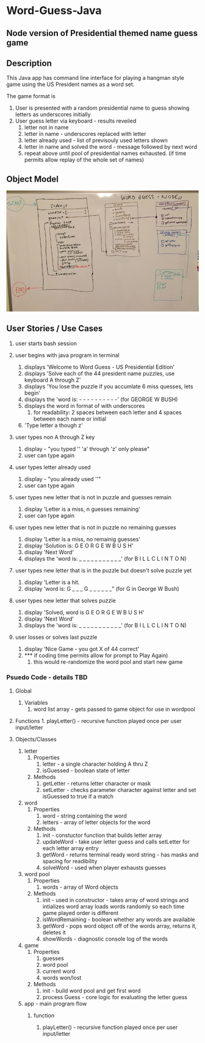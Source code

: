 
# Word-Guess-Java

## Node version of Presidential themed name guess game

## Description

This Java app has command line interface for playing a hangman style game using the US President names as a word set.

The game format is 

1.  User is presented with a random presidential name to guess showing letters as underscores initially
2.  User guess letter via keyboard - results reveiled
    1. letter not in name
    2. letter in name - underscores replaced with letter
    3. letter already used - list of previsouly used letters shown
    4. letter in name and solved the word - message followed by next word
    5. repeat above until pool of presidential names exhausted.  (if time permits allow replay of the whole set of names)

## Object Model

![object-model](assets/images/object-model.jpg)

## User Stories / Use Cases

1.  user starts bash session

2.  user begins with java program in terminal
    1. displays 'Welcome to Word Guess - US Presidential Edition'
    2. displays 'Solve each of the 44 president name puzzles, use keyboard A through Z'
    3. displays 'You lose the puzzle if you accumlate 6 miss quesses, lets begin'
    4. displays the 'word is:   - - - - -    -    - - - -'  (for GEORGE W BUSH)
    5. displays the word in format of with underscores
        1. for readability:  2 spaces between each letter and 4 spaces between each name or initial
    6. 'Type letter a though z'

3.  user types non A through Z key
    1. display - "you typed '<key>' 'a' through 'z' only please"
    2. user can type again
  
4.  user types letter already used
    1. display - "you already used '<key>'"
    2. user can type again

5.  user types new letter that is not in puzzle and guesses remain
    1.  display 'Letter <key> is a miss, n guesses remaining'
    2.  user can type again

6.  user types new letter that is not in puzzle no remaining guesses
    1.  display 'Letter <key> is a miss, no remainig guesses'
    2.  display 'Solution is: G E O R G E    W    B U S H'
    3.  display 'Next Word'
    4.  displays the 'word is:   _ _ _ _    _ _ _ _ _ _ _'  (for B I L L    C L I N T O N)

7.  user types new letter that is in the puzzle but doesn't solve puzzle yet
    1.  display 'Letter <key> is a hit.
    2.  display 'word is:  G _ _ _ G _    _    _ _ _ _"  (for G in George W Bush)

8.  user types new letter that solves puzzle
    1.  display 'Solved, word is G E O R G E    W    B U S H'
    2.  display 'Next Word'
    4.  displays the 'word is:   _ _ _ _    _ _ _ _ _ _ _'  (for B I L L    C L I N T O N)

9.  user losses or solves last puzzle
    1. display 'Nice Game - you got X of 44 correct'
    2. *** if coding time permits allow for prompt to Play Again)
        1. this would re-randomize the word pool and start new game

      

### Psuedo Code - details TBD

1. Global
    1. Variables
       1. word list array - gets passed to game object for use in wordpool
2. Functions
       1. playLetter()  - recursive function played once per user input/letter
  
2. Objects/Classes
    1. letter
        1. Properties
            1. letter - a single character holding A thru Z
            2. isGuessed  - boolean state of letter
        2. Methods
            1. getLetter - returns letter character or mask
            2. setLetter - checks parameter character against letter and set isGuessed to
            true if a match
    2. word
        1. Properties
            1. word - string containing the word
            2. letters - array of letter objects for the word
        2. Methods
            1. init - constuctor function that builds letter array
            2. updateWord - take user letter guess and calls setLetter for each letter array entry 
            3. getWord - returns terminal ready word string - has masks and spacing for readibility
            4. solveWord - used when player exhausts guesses
    3. word pool
        1. Properties
            1. words - array of Word objects
        2. Methods
            1. init - used in constructor - takes array of word strings and intializes word array 
               loads words randomly so each time game played order is different
            2. isWordRemaining - boolean whether any words are available
            3. getWord - pops word object off of the words array, returns it, deletes it 
            4. showWords - diagnostic console log of the words
    4. game
        1. Properties
            1. guesses
            2. word pool
            3. current word
            4. words won/lost
        2. Methods
            1. init - build word pool and get first word
            2. process Guess - core logic for evaluating the letter guess
    3. app  - main program flow
        1. function
          
            1. playLetter()  - recursive function played once per user input/letter
            
            

#

